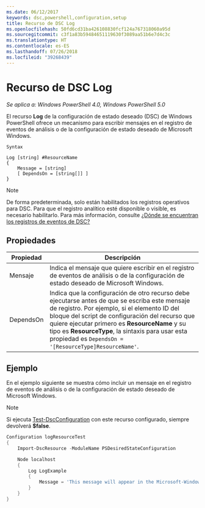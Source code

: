 ```yaml
---
ms.date: 06/12/2017
keywords: dsc,powershell,configuration,setup
title: Recurso de DSC Log
ms.openlocfilehash: 50fd6cd31ba426108830fcf124a767318060a95d
ms.sourcegitcommit: c3f1a83b59484651119630f3089aa51b6e7d4c3c
ms.translationtype: HT
ms.contentlocale: es-ES
ms.lasthandoff: 07/26/2018
ms.locfileid: "39268439"
---
```

# <a name="dsc-log-resource"></a>Recurso de DSC Log

_Se aplica a: Windows PowerShell 4.0, Windows PowerShell 5.0_

El recurso __Log__ de la configuración de estado deseado (DSC) de Windows PowerShell ofrece un mecanismo para escribir mensajes en el registro de eventos de análisis o de la configuración de estado deseado de Microsoft Windows.

```
Syntax

Log [string] #ResourceName
{
    Message = [string]
    [ DependsOn = [string[]] ]
}
```

> [!NOTE]
> De forma predeterminada, solo están habilitados los registros operativos para DSC. Para que el registro analítico esté disponible o visible, es necesario habilitarlo. Para más información, consulte [¿Dónde se encuentran los registros de eventos de DSC?](troubleshooting.md#where-are-dsc-event-logs)

## <a name="properties"></a>Propiedades

| Propiedad | Descripción |
| --- | --- |
| Mensaje| Indica el mensaje que quiere escribir en el registro de eventos de análisis o de la configuración de estado deseado de Microsoft Windows.|
| DependsOn | Indica que la configuración de otro recurso debe ejecutarse antes de que se escriba este mensaje de registro. Por ejemplo, si el elemento ID del bloque del script de configuración del recurso que quiere ejecutar primero es **ResourceName** y su tipo es **ResourceType**, la sintaxis para usar esta propiedad es `DependsOn = '[ResourceType]ResourceName'`.|

## <a name="example"></a>Ejemplo

En el ejemplo siguiente se muestra cómo incluir un mensaje en el registro de eventos de análisis o de la configuración de estado deseado de Microsoft Windows.

> [!NOTE]
> Si ejecuta [Test-DscConfiguration](https://technet.microsoft.com/en-us/library/dn407382.aspx) con este recurso configurado, siempre devolverá **$false**.

```powershell
Configuration logResourceTest
{
    Import-DscResource -ModuleName PSDesiredStateConfiguration

    Node localhost
    {
        Log LogExample
        {
            Message = 'This message will appear in the Microsoft-Windows-Desired State Configuration/Analytic event log.'
        }
    }
}
```